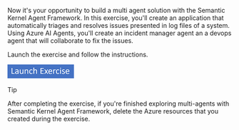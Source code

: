 Now it's your opportunity to build a multi agent solution with the Semantic Kernel Agent Framework. In this exercise, you'll create an application that automatically triages and resolves issues presented in log files of a system. Using Azure AI Agents, you'll create an incident manager agent an a devops agent that will collaborate to fix the issues.

Launch the exercise and follow the instructions.

[![Button to launch exercise.](../media/launch-exercise.png)](https://go.microsoft.com/fwlink/?linkid=2310729&azure-portal=true)

> [!TIP]
> After completing the exercise, if you're finished exploring multi-agents with Semantic Kernel Agent Framework, delete the Azure resources that you created during the exercise.

